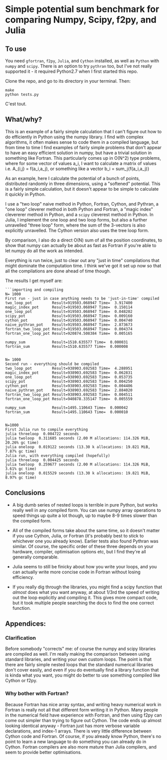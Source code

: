 # Simple potential sum benchmark for comparing Numpy, Scipy, f2py, and Julia

## To use

You need `gfortran`, `f2py`, `Julia`, and `Cython` installed, as well as `Python` with `numpy` and `scipy`. There is an option to try `pythran` too, but I've not really supported it - it required Python2.7 when I first started this repo.

Clone the repo, and go to its directory in your terminal. Then:

```
make
python tests.py
```

C'est tout.

## What/why?

This is an example of a fairly simple calculation that I can't figure out how to do efficiently in Python using the numpy library.
I find with complex algorithms, it often makes sense to code them in a compiled language, but from time to time I find examples of fairly
simple problems that don't appear to have an easy efficient solution in numpy, but have a trivial solution in something like Fortran.
This particularly comes up in O(N^2) type problems, where for some vector of values a_i, I want to calculate a matrix of values
i.e. A_{i,j} = f(a_i,a_j), or something like a vector b_i = sum_j{f(a_i,a_j)}

As an example, here I calculate the potential of a bunch of points, distributed randomly in three dimensions, using a "softened" potential.
This is a fairly simple calculation, but it doesn't appear to be simple to calculate it quickly in Python.

I use a "two loop" naive method in Python, Fortran, Cython, and Pythran, a "one loop" cleverer method in both Python and Fortran, a "magic index" clevererer method in Python, and a `scipy` cleverest method in Python. In Julia, I implement the one loop and two loop forms, but also a further unravelled "three loop" form, where the sum of the 3-vectors is also explicitly unravelled. The Cython version also uses the tree loop form.

By comparison, I also do a direct O(N) sum of all the position coordinates, to show that numpy can actually be about as fast as Fortran if you're
able to let numpy do all the work as intended.

Everything is run twice, just to clear out any "just in time" compilations that might dominate the computation time. I think we've got it set up now so that all the compilations are done ahead of time though.

The results I get myself are:

```
```importing and compiling
N= 1000
First run - just in case anything needs to be 'just-in-time' compiled
two_loop_pot         Result=919503.068947 Time=  3.917400
magic_index_pot      Result=919503.068947 Time=  0.150114
one_loop_pot         Result=919503.068947 Time=  0.048202
scipy_pot            Result=919503.068947 Time=  0.009160
cython_pot           Result=919503.068947 Time=  0.004740
naive_pythran_pot    Result=919503.068947 Time=  2.873673
fortran_two_loop_pot Result=919503.068947 Time=  0.004374
fortran_one_loop_pot Result=920874.508384 Time=  0.005165

numpy_sum            Result=1510.635577 Time=  0.000031
fortran_sum          Result=1510.635577 Time=  0.000008


N= 1000
Second run - everything should be compiled
two_loop_pot         Result=938903.692583 Time=  4.288951
magic_index_pot      Result=938903.692583 Time=  0.062831
one_loop_pot         Result=938903.692583 Time=  0.053735
scipy_pot            Result=938903.692583 Time=  0.004250
cython_pot           Result=938903.692583 Time=  0.004406
naive_pythran_pot    Result=938903.692583 Time=  2.884020
fortran_two_loop_pot Result=938903.692583 Time=  0.004511
fortran_one_loop_pot Result=940878.335147 Time=  0.005559

numpy_sum            Result=1495.110643 Time=  0.000042
fortran_sum          Result=1495.110643 Time=  0.000010


N=1000
First Julia run to compile everything
julia threeloop  0.004722 seconds
julia twoloop  0.311685 seconds (2.00 M allocations: 114.326 MiB, 20.26% gc time)
julia oneloop  0.019122 seconds (13.30 k allocations: 19.821 MiB, 7.87% gc time)
Julia run, with everything compiled (hopefully)
julia threeloop  0.004425 seconds
julia twoloop  0.259677 seconds (2.00 M allocations: 114.326 MiB, 3.61% gc time)
julia oneloop  0.015529 seconds (13.30 k allocations: 19.821 MiB, 8.97% gc time)
```

## Conclusions

- A big dumb series of nested loops is terrible in pure Python, but works really well in any compiled form. You can use numpy array operations to speed things up quite a lot though, up to maybe 8-9 times slower than the compiled form.

- All of the compiled forms take about the same time, so it doesn't matter if you use Cython, Julia, or Fortran (it's probably best to stick to whichever one you already know). Earlier tests also found Pythran was similar. Of course, the specific order of these three depends on your hardware, compiler, optimisation options etc, but I find they're all generally comparable.

- Julia seems to still be finicky about how you write your loops, and you can actually write more concise code in Fortran without losing efficiency.

- If you really dig through the libraries, you might find a scipy function that *almost* does what you want anyway, at about 1/3rd the speed of writing out the loop explicitly and compiling it. This gives more compact code, but it took multiple people searching the docs to find the one correct function.

## Appendices:

### Clarification
Before somebody "corrects" me: of course the numpy and scipy libraries are compiled as well. I'm really making the comparison between using standard libraries, and writing your own custom loops. The point is that there are fairly simple nested loops that the standard numerical libraries don't cover easily, and even if you do eventually find a library function that is kinda what you want, you might do better to use something compiled like Cython or f2py.

### Why bother with Fortran?
Because Fortran has nice array syntax, and writing heavy numerical work in Fortran is really not all that different form writing it in Python. Many people in the numerical field have experience with Fortran, and then using f2py can come out simpler than trying to figure out Cython. The code ends up almost looking identical anyway - Fortran just has more verbose variable declarations, and index-1 arrays. There is very little difference between Cython code and Fortran. Of course, if you already know Python, there's no point to learn a new language to do something you can already do in Cython. Fortran compilers are also more mature than Julia compilers, and seem to provide better optimisations.
